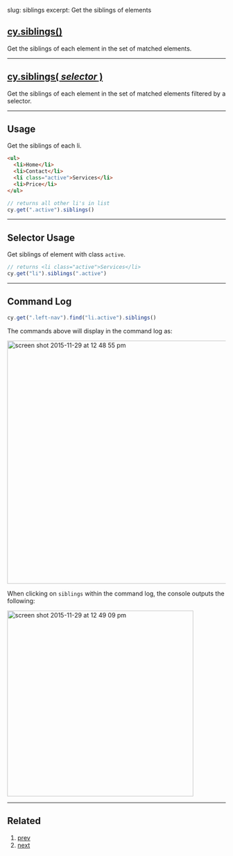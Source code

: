 slug: siblings
excerpt: Get the siblings of elements

## [cy.siblings()](#usage)

Get the siblings of each element in the set of matched elements.

***

## [cy.siblings( *selector* )](#selector-usage)

Get the siblings of each element in the set of matched elements filtered by a selector.

***

## Usage

Get the siblings of each li.

```html
<ul>
  <li>Home</li>
  <li>Contact</li>
  <li class="active">Services</li>
  <li>Price</li>
</ul>
```

```javascript
// returns all other li's in list
cy.get(".active").siblings()
```

***

## Selector Usage

Get siblings of element with class `active`.

```javascript
// returns <li class="active">Services</li>
cy.get("li").siblings(".active")
```

***

## Command Log

```javascript
cy.get(".left-nav").find("li.active").siblings()
```

The commands above will display in the command log as:

<img width="561" alt="screen shot 2015-11-29 at 12 48 55 pm" src="https://cloud.githubusercontent.com/assets/1271364/11458897/a93f2a1e-9697-11e5-8a5b-b131156e1aa4.png">

When clicking on `siblings` within the command log, the console outputs the following:

<img width="429" alt="screen shot 2015-11-29 at 12 49 09 pm" src="https://cloud.githubusercontent.com/assets/1271364/11458898/ab940fd2-9697-11e5-96ab-a4c34efa3431.png">

***

## Related
1. [prev](http://on.cypress.io/api/prev)
2. [next](http://on.cypress.io/api/next)